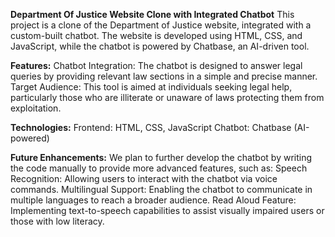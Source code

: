 **Department Of Justice Website Clone with Integrated Chatbot**
This project is a clone of the Department of Justice website, integrated with a custom-built chatbot. The website is developed using HTML, CSS, and JavaScript, while the chatbot is powered by Chatbase, an AI-driven tool.

**Features:**
Chatbot Integration: The chatbot is designed to answer legal queries by providing relevant law sections in a simple and precise manner.
Target Audience: This tool is aimed at individuals seeking legal help, particularly those who are illiterate or unaware of laws protecting them from exploitation.

**Technologies:**
Frontend: HTML, CSS, JavaScript
Chatbot: Chatbase (AI-powered)

**Future Enhancements:**
We plan to further develop the chatbot by writing the code manually to provide more advanced features, such as:
Speech Recognition: Allowing users to interact with the chatbot via voice commands.
Multilingual Support: Enabling the chatbot to communicate in multiple languages to reach a broader audience.
Read Aloud Feature: Implementing text-to-speech capabilities to assist visually impaired users or those with low literacy.
